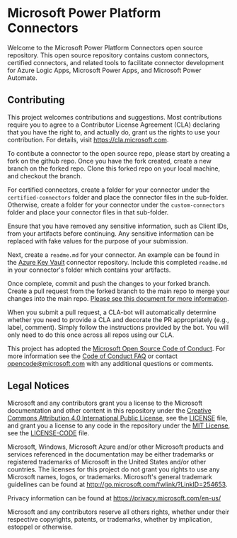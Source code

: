 # Microsoft Power Platform Connectors

Welcome to the Microsoft Power Platform Connectors open source repository. This open source repository contains custom connectors, certified connectors, and related tools to facilitate connector development for Azure Logic Apps, Microsoft Power Apps, and Microsoft Power Automate.

## Contributing

This project welcomes contributions and suggestions.  Most contributions require you to agree to a
Contributor License Agreement (CLA) declaring that you have the right to, and actually do, grant us
the rights to use your contribution. For details, visit https://cla.microsoft.com.

To contibute a connector to the open source repo, please start by creating a fork on the github repo.
Once you have the fork created, create a new branch on the forked repo. Clone this forked repo on your 
local machine, and checkout the branch. 

For certified connectors, create a folder for your connector under the `certified-connectors` folder and place the connector files in the sub-folder. Otherwise, create a folder for your connector under the `custom-connectors` folder and place your connector files in that sub-folder.

Ensure that you have removed any sensitive information, such as Client IDs, from your artifacts before continuing. Any sensitive information can be replaced with fake values for the purpose of your submission.

Next, create a `readme.md` for your connector. An example can be found in the [Azure Key Vault](https://github.com/microsoft/PowerPlatformConnectors/tree/master/samples/AzureKeyVault) connector repository. Include this completed `readme.md` in your connector's folder which contains your artifacts. 

Once complete, commit and push the changes to your forked branch. Create a pull request from the forked branch to the main repo to merge your changes into the main repo.
[Please see this document for more information](https://github.com/CoolProp/CoolProp/wiki/Contributing:-git-development-workflow).

When you submit a pull request, a CLA-bot will automatically determine whether you need to provide
a CLA and decorate the PR appropriately (e.g., label, comment). Simply follow the instructions
provided by the bot. You will only need to do this once across all repos using our CLA.

This project has adopted the [Microsoft Open Source Code of Conduct](https://opensource.microsoft.com/codeofconduct/).
For more information see the [Code of Conduct FAQ](https://opensource.microsoft.com/codeofconduct/faq/) or
contact [opencode@microsoft.com](mailto:opencode@microsoft.com) with any additional questions or comments.

## Legal Notices

Microsoft and any contributors grant you a license to the Microsoft documentation and other content
in this repository under the [Creative Commons Attribution 4.0 International Public License](https://creativecommons.org/licenses/by/4.0/legalcode),
see the [LICENSE](LICENSE) file, and grant you a license to any code in the repository under the [MIT License](https://opensource.org/licenses/MIT), see the
[LICENSE-CODE](LICENSE-CODE) file.

Microsoft, Windows, Microsoft Azure and/or other Microsoft products and services referenced in the documentation
may be either trademarks or registered trademarks of Microsoft in the United States and/or other countries.
The licenses for this project do not grant you rights to use any Microsoft names, logos, or trademarks.
Microsoft's general trademark guidelines can be found at http://go.microsoft.com/fwlink/?LinkID=254653.

Privacy information can be found at https://privacy.microsoft.com/en-us/

Microsoft and any contributors reserve all others rights, whether under their respective copyrights, patents,
or trademarks, whether by implication, estoppel or otherwise.
